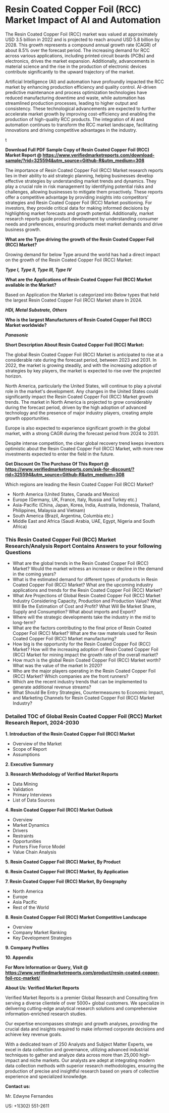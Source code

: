 <meta name="title" content="Global Resin Coated Copper Foil (RCC) Market Impact of AI and Automation"><meta name="description" content="The Resin Coated Copper Foil (RCC) market was valued at approximately USD 3.5 billion in 2022 and is projected to reach around USD 5.8 billion by 2028. This growth rep"><meta name="title" content="Resin Coated Copper Foil (RCC) Market Size, Share, Scope, Trends, Growth, Opportunities, Analysis, Forecast"><h1>Resin Coated Copper Foil (RCC) Market Impact of AI and Automation</h1><p>The Resin Coated Copper Foil (RCC) market was valued at approximately USD 3.5 billion in 2022 and is projected to reach around USD 5.8 billion by 2028. This growth represents a compound annual growth rate (CAGR) of about 8.5% over the forecast period. The increasing demand for RCC across various applications, including printed circuit boards (PCBs) and electronics, drives the market expansion. Additionally, advancements in material science and the rise in the production of electronic devices contribute significantly to the upward trajectory of the market.</p><p>Artificial Intelligence (AI) and automation have profoundly impacted the RCC market by enhancing production efficiency and quality control. AI-driven predictive maintenance and process optimization technologies have reduced manufacturing downtime and waste, while automation has streamlined production processes, leading to higher output and consistency. These technological advancements are expected to further accelerate market growth by improving cost-efficiency and enabling the production of high-quality RCC products. The integration of AI and automation continues to transform the RCC market landscape, facilitating innovations and driving competitive advantages in the industry.</p>t</p><p id="" class=""><strong>Download Full PDF Sample Copy of Resin Coated Copper Foil (RCC) Market Report @ <a href="https://www.verifiedmarketreports.com/download-sample/?rid=325594&utm_source=Github-R&utm_medium=308" target="_blank">https://www.verifiedmarketreports.com/download-sample/?rid=325594&utm_source=Github-R&utm_medium=308</a></strong></p><p>The importance of&nbsp;Resin Coated Copper Foil (RCC) Market research reports lies in their ability to aid strategic planning, helping businesses develop effective strategies by understanding market trends and dynamics. They play a crucial role in risk management by identifying potential risks and challenges, allowing businesses to mitigate them proactively. These reports offer a competitive advantage by providing insights into competitors' strategies and Resin Coated Copper Foil (RCC) Market positioning. For investors, they provide critical data for making informed decisions by highlighting market forecasts and growth potential. Additionally, market research reports guide product development by understanding consumer needs and preferences, ensuring products meet market demands and drive business growth.</p><p><strong>What are the&nbsp;Type driving the growth of the Resin Coated Copper Foil (RCC) Market?</strong></p><p id="" class="">Growing demand for below Type around the world has had a direct impact on the growth of the Resin Coated Copper Foil (RCC) Market:</p><em><strong>Type I, Type II, Type III, Type IV</strong></em></p><strong>What are the&nbsp;Applications&nbsp;of Resin Coated Copper Foil (RCC) Market available in the Market?</strong></p><p id="" class="">Based on Application the Market is categorized into Below types that held the largest Resin Coated Copper Foil (RCC) Market share In 2024.</p><em><strong>HDI, Metal Substrate, Others</strong></em></p><strong>Who is the largest Manufacturers of Resin Coated Copper Foil (RCC) Market worldwide?</strong></p><p><em><strong>Panasonic</strong></em></p><p id="" class=""><strong>Short Description About Resin Coated Copper Foil (RCC) Market:</strong></p><p>The global Resin Coated Copper Foil (RCC) Market is anticipated to rise at a considerable rate during the forecast period, between 2023 and 2031. In 2022, the market is growing steadily, and with the increasing adoption of strategies by key players, the market is expected to rise over the projected horizon.</p><p>North America, particularly the United States, will continue to play a pivotal role in the market's development. Any changes in the United States could significantly impact the Resin Coated Copper Foil (RCC) Market growth trends. The market in North America is projected to grow considerably during the forecast period, driven by the high adoption of advanced technology and the presence of major industry players, creating ample growth opportunities.</p><p>Europe is also expected to experience significant growth in the global market, with a strong CAGR during the forecast period from 2024 to 2031.</p><p>Despite intense competition, the clear global recovery trend keeps investors optimistic about the Resin Coated Copper Foil (RCC) Market, with more new investments expected to enter the field in the future.</p><p id="" class=""><strong>Get Discount On The Purchase Of This Report @ <a href="https://www.verifiedmarketreports.com/ask-for-discount/?rid=325594&utm_source=Github-R&utm_medium=308" target="_blank">https://www.verifiedmarketreports.com/ask-for-discount/?rid=325594&utm_source=Github-R&utm_medium=308</a></strong></p>Which regions are leading the Resin Coated Copper Foil (RCC) Market?</p><ul><li>North America (United States, Canada and Mexico)</li><li>Europe (Germany, UK, France, Italy, Russia and Turkey etc.)</li><li>Asia-Pacific (China, Japan, Korea, India, Australia, Indonesia, Thailand, Philippines, Malaysia and Vietnam)</li><li>South America (Brazil, Argentina, Columbia etc.)</li><li>Middle East and Africa (Saudi Arabia, UAE, Egypt, Nigeria and South Africa)</li></ul><h3 id="" class="">This Resin Coated Copper Foil (RCC) Market Research/Analysis Report Contains Answers to your following Questions</h3><ul><li>What are the global trends in the Resin Coated Copper Foil (RCC) Market? Would the market witness an increase or decline in the demand in the coming years?</li><li>What is the estimated demand for different types of products in Resin Coated Copper Foil (RCC) Market? What are the upcoming industry applications and trends for the Resin Coated Copper Foil (RCC) Market?</li><li>What Are Projections of Global Resin Coated Copper Foil (RCC) Market Industry Considering Capacity, Production and Production Value? What Will Be the Estimation of Cost and Profit? What Will Be Market Share, Supply and Consumption? What about imports and Export?</li><li>Where will the strategic developments take the industry in the mid to long-term?</li><li>What are the factors contributing to the final price of Resin Coated Copper Foil (RCC) Market? What are the raw materials used for Resin Coated Copper Foil (RCC) Market manufacturing?</li><li>How big is the opportunity for the Resin Coated Copper Foil (RCC) Market? How will the increasing adoption of Resin Coated Copper Foil (RCC) Market for mining impact the growth rate of the overall market?</li><li>How much is the global Resin Coated Copper Foil (RCC) Market worth? What was the value of the market In 2020?</li><li>Who are the major players operating in the Resin Coated Copper Foil (RCC) Market? Which companies are the front runners?</li><li>Which are the recent industry trends that can be implemented to generate additional revenue streams?</li><li>What Should Be Entry Strategies, Countermeasures to Economic Impact, and Marketing Channels for Resin Coated Copper Foil (RCC) Market Industry?</li></ul><h3 id="" class="">Detailed TOC of Global Resin Coated Copper Foil (RCC) Market Research Report, 2024-2030</h3><p id="" class=""><strong>1. Introduction of the Resin Coated Copper Foil (RCC) Market</strong></p><ul><li>Overview of the Market</li><li>Scope of Report</li><li>Assumptions</li></ul><p id="" class=""><strong>2. Executive Summary</strong></p><p id="" class=""><strong>3. Research Methodology of Verified Market Reports</strong></p><ul><li>Data Mining</li><li>Validation</li><li>Primary Interviews</li><li>List of Data Sources</li></ul><p id="" class=""><strong>4. Resin Coated Copper Foil (RCC) Market Outlook</strong></p><ul><li>Overview</li><li>Market Dynamics</li><li>Drivers</li><li>Restraints</li><li>Opportunities</li><li>Porters Five Force Model</li><li>Value Chain Analysis</li></ul><p id="" class=""><strong>5. Resin Coated Copper Foil (RCC) Market, By Product</strong></p><p id="" class=""><strong>6. Resin Coated Copper Foil (RCC) Market, By Application</strong></p><p id="" class=""><strong>7. Resin Coated Copper Foil (RCC) Market, By Geography</strong></p><ul><li>North America</li><li>Europe</li><li>Asia Pacific</li><li>Rest of the World</li></ul><p id="" class=""><strong>8. Resin Coated Copper Foil (RCC) Market Competitive Landscape</strong></p><ul><li>Overview</li><li>Company Market Ranking</li><li>Key Development Strategies</li></ul><p id="" class=""><strong>9. Company Profiles</strong></p><p id="" class=""><strong>10. Appendix</strong></p><p id="" class=""><strong>For More Information or Query, Visit @ <a href="https://www.verifiedmarketreports.com/product/resin-coated-copper-foil-rcc-market/" target="_blank">https://www.verifiedmarketreports.com/product/resin-coated-copper-foil-rcc-market/</a></strong></p><p id="" class=""><strong>About Us: Verified Market Reports</strong></p><p id="" class="">Verified Market Reports is a premier Global Research and Consulting firm serving a diverse clientele of over 5000+ global customers. We specialize in delivering cutting-edge analytical research solutions and comprehensive information-enriched research studies.</p><p id="" class="">Our expertise encompasses strategic and growth analyses, providing the crucial data and insights required to make informed corporate decisions and achieve key revenue goals.</p><p id="" class="">With a dedicated team of 250 Analysts and Subject Matter Experts, we excel in data collection and governance, utilizing advanced industrial techniques to gather and analyze data across more than 25,000 high-impact and niche markets. Our analysts are adept at integrating modern data collection methods with superior research methodologies, ensuring the production of precise and insightful research based on years of collective experience and specialized knowledge.</p><p id="" class=""><strong>Contact us:</strong></p><p id="" class="">Mr. Edwyne Fernandes</p><p id="" class="">US: +1(302) 551-2611</p>